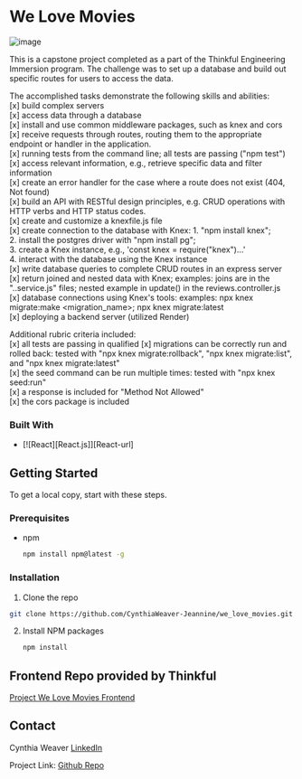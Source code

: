 # We Love Movies 
![image](https://github.com/CynthiaWeaver-Jeannine/we_love_movies/assets/132491873/feafdc79-6f05-4cb2-8b0e-e5a2ff280ad9)

This is a capstone project completed as a part of the Thinkful Engineering Immersion program.
The challenge was to set up a database and build out specific routes for users to access the data. 

The accomplished tasks demonstrate the following skills and abilities:  
[x] build complex servers  
[x] access data through a database  
[x] install and use common middleware packages, such as knex and cors  
[x] receive requests through routes, routing them to the appropriate endpoint or handler in the application.  
[x] running tests from the command line; all tests are passing ("npm test")  
[x] access relevant information, e.g., retrieve specific data and filter information  
[x] create an error handler for the case where a route does not exist (404, Not found)  
[x] build an API with RESTful design principles, e.g. CRUD operations with HTTP verbs and HTTP status codes.  
[x] create and customize a knexfile.js file  
[x] create connection to the database with Knex: 1. "npm install knex";  
    2. install the postgres driver with "npm install pg";  
    3. create a Knex instance, e.g., 'const knex = require("knex")...'  
    4. interact with the database using the Knex instance  
[x] write database queries to complete CRUD routes in an express server  
[x] return joined and nested data with Knex; examples: joins are in the "..service.js" files; nested example in update() in the reviews.controller.js  
[x] database connections using Knex's tools: examples: npx knex migrate:make <migration_name>; npx knex migrate:latest   
[x] deploying a backend server (utilized Render)

Additional rubric criteria included:  
[x] all tests are passing in qualified
[x] migrations can be correctly run and rolled back: tested with "npx knex migrate:rollback", "npx knex migrate:list", and "npx knex migrate:latest"   
[x] the seed command can be run multiple times: tested with "npx knex seed:run"  
[x] a response is included for "Method Not Allowed"  
[x] the cors package is included 
### Built With
* [![React][React.js]][React-url]


## Getting Started

To get a local copy, start with these steps.

### Prerequisites
* npm
  ```sh
  npm install npm@latest -g
  ```

### Installation
1.  Clone the repo
   ```sh
  git clone https://github.com/CynthiaWeaver-Jeannine/we_love_movies.git
   ```
2. Install NPM packages
   ```sh
   npm install
   ```
## Frontend Repo provided by Thinkful
[Project We Love Movies Frontend](https://github.com/dakotawatkins/project-we-love-movies-frontend) 
## Contact

Cynthia Weaver [LinkedIn](linkedin.com/in/cynthiajweaver-dev)

Project Link: [Github Repo](https://github.com/CynthiaWeaver-Jeannine/we_love_movies) 
